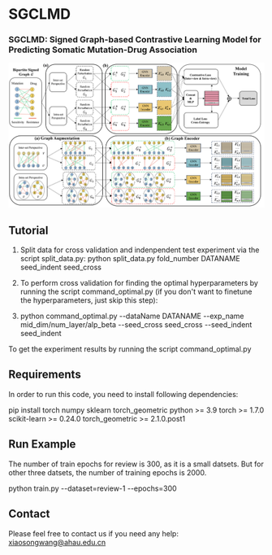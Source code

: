 # SGCLMD
### SGCLMD: Signed Graph-based Contrastive Learning Model for Predicting Somatic Mutation-Drug Association 


![image](https://github.com/wangxiaosong96/SGCLMD/blob/main/SGCLMD-main/Images/graph.png)

## Tutorial
1. Split data for cross validation and indenpendent test experiment via the script split_data.py: python split_data.py fold_number DATANAME seed_indent seed_cross

2. To perform cross validation for finding the optimal hyperparameters by running the script command_optimal.py (if you don't want to finetune the hyperparameters, just skip this step):

3. python command_optimal.py --dataName DATANAME --exp_name mid_dim/num_layer/alp_beta --seed_cross seed_cross --seed_indent seed_indent

To get the experiment results by running the script command_optimal.py

## Requirements
In order to run this code, you need to install following dependencies:

pip install torch numpy sklearn torch_geometric
python >= 3.9
torch >= 1.7.0
scikit-learn >= 0.24.0
torch_geometric >= 2.1.0.post1

## Run Example
The number of train epochs for review is 300, as it is a small datsets. But for other three datsets, the number of training epochs is 2000.

python train.py --dataset=review-1 --epochs=300

## Contact

Please feel free to contact us if you need any help: xiaosongwang@ahau.edu.cn
